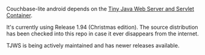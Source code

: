

Couchbase-lite android depends on the [Tiny Java Web Server and Servlet Container](http://tjws.sourceforge.net/).

It's currently using Release 1.94 (Christmas edition).  The source distribution has been checked into this repo in case it ever disappears from the internet.

TJWS is being actively maintained and has newer releases available.


